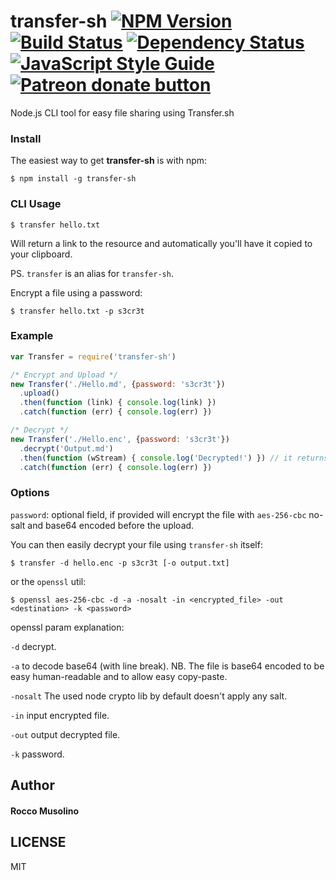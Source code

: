 # transfer-sh [![NPM Version](https://img.shields.io/npm/v/transfer-sh.svg)](https://www.npmjs.com/package/transfer-sh) [![Build Status](https://travis-ci.org/roccomuso/transfer-sh.svg?branch=master)](https://travis-ci.org/roccomuso/transfer-sh) [![Dependency Status](https://david-dm.org/roccomuso/transfer-sh.png)](https://david-dm.org/roccomuso/transfer-sh) [![JavaScript Style Guide](https://img.shields.io/badge/code_style-standard-brightgreen.svg)](https://standardjs.com) <span class="badge-patreon"><a href="https://patreon.com/roccomuso" title="Donate to this project using Patreon"><img src="https://img.shields.io/badge/patreon-donate-yellow.svg" alt="Patreon donate button" /></a></span>

Node.js CLI tool for easy file sharing using Transfer.sh

### Install

The easiest way to get **transfer-sh** is with npm:

    $ npm install -g transfer-sh

### CLI Usage

    $ transfer hello.txt

Will return a link to the resource and automatically you'll have it copied to your clipboard.

PS. <code>transfer</code> is an alias for <code>transfer-sh</code>.

Encrypt a file using a password:

    $ transfer hello.txt -p s3cr3t

### Example

```javascript
var Transfer = require('transfer-sh')

/* Encrypt and Upload */
new Transfer('./Hello.md', {password: 's3cr3t'})
  .upload()
  .then(function (link) { console.log(link) })
  .catch(function (err) { console.log(err) })

/* Decrypt */
new Transfer('./Hello.enc', {password: 's3cr3t'})
  .decrypt('Output.md')
  .then(function (wStream) { console.log('Decrypted!') }) // it returns a writableStream
  .catch(function (err) { console.log(err) })

```

### Options

`password`: optional field, if provided will encrypt the file with `aes-256-cbc` no-salt and base64 encoded before the upload.

You can then easily decrypt your file using `transfer-sh` itself:

    $ transfer -d hello.enc -p s3cr3t [-o output.txt]

or the `openssl` util:

    $ openssl aes-256-cbc -d -a -nosalt -in <encrypted_file> -out <destination> -k <password>

openssl param explanation:

`-d` decrypt.

`-a` to decode base64 (with line break). NB. The file is base64 encoded to be easy human-readable and to allow easy copy-paste.

`-nosalt` The used node crypto lib by default doesn't apply any salt.

`-in` input encrypted file.

`-out` output decrypted file.

`-k` password.

## Author

#### Rocco Musolino

## LICENSE

MIT
